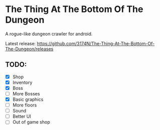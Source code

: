 # The Thing At The Bottom Of The Dungeon
A rogue-like dungeon crawler for android.

Latest release: https://github.com/3174N/The-Thing-At-The-Bottom-Of-The-Dungeon/releases

## TODO:
- [x] Shop
- [x] Inventory
- [x] Boss
- [ ] More Bosses
- [x] Basic graphics
- [ ] More floors
- [ ] Sound
- [ ] Better UI
- [ ] Out of game shop

